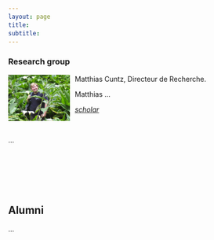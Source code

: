 ```yaml
---
layout: page
title:
subtitle:
---
```


### Research group

<img style="padding: 0px 10px 0px 0px; width: 25%; height: 50%; float: left;" align="middle" src="assets/img/Matthias_Cuntz-LaReunion_Callas.jpg"/>

Matthias Cuntz, Directeur de Recherche.

Matthias ... 

<a href="mailto:matthias.cuntz@inrae.fr" class="social-links__entry" target="_blank"> <i class="fa fa-envelope-square fa-lg"> </i></a>
<a href="https://scholar.google.com.ph/citations?user=s93VuhMAAAAJ" class="social-links__entry" target="_blank"> <i class="fa fa-google fa-lg"><span class="label">scholar</span></i></a>

<p>&nbsp;</p>

...

<p>&nbsp;</p>
<p>&nbsp;</p>
<p>&nbsp;</p>


## Alumni

...
